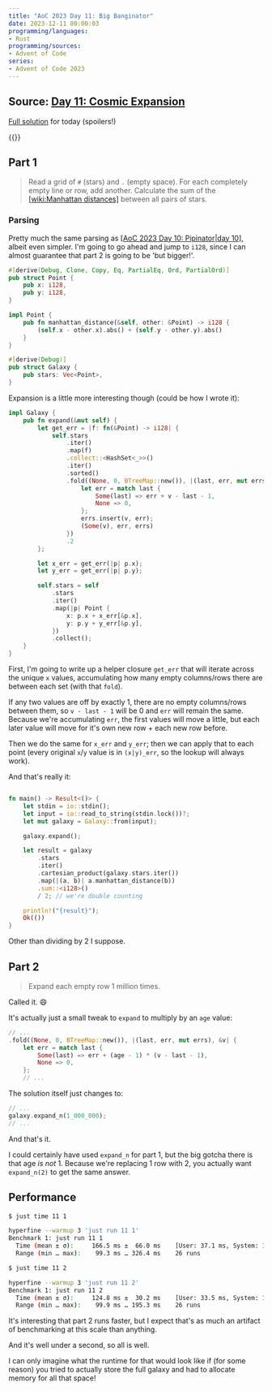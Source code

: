 ```yaml
---
title: "AoC 2023 Day 11: Big Banginator"
date: 2023-12-11 00:00:03
programming/languages:
- Rust
programming/sources:
- Advent of Code
series:
- Advent of Code 2023
---
```

## Source: [Day 11: Cosmic Expansion](https://adventofcode.com/2023/day/11)

[Full solution](https://github.com/jpverkamp/advent-of-code/tree/master/2023/solutions/day11) for today (spoilers!)

{{<toc>}}

## Part 1

> Read a grid of `#` (stars) and `.` (empty space). For each completely empty line or row, add another. Calculate the sum of the [[wiki:Manhattan distances]]() between all pairs of stars. 

<!--more-->

### Parsing

Pretty much the same parsing as [[AoC 2023 Day 10: Pipinator|day 10]](), albeit even simpler. I'm going to go ahead and jump to `i128`, since I can almost guarantee that part 2 is going to be 'but bigger!'. 

```rust
#[derive(Debug, Clone, Copy, Eq, PartialEq, Ord, PartialOrd)]
pub struct Point {
    pub x: i128,
    pub y: i128,
}

impl Point {
    pub fn manhattan_distance(&self, other: &Point) -> i128 {
        (self.x - other.x).abs() + (self.y - other.y).abs()
    }
}

#[derive(Debug)]
pub struct Galaxy {
    pub stars: Vec<Point>,
}
```

Expansion is a little more interesting though (could be how I wrote it):

```rust
impl Galaxy {
    pub fn expand(&mut self) {
        let get_err = |f: fn(&Point) -> i128| {
            self.stars
                .iter()
                .map(f)
                .collect::<HashSet<_>>()
                .iter()
                .sorted()
                .fold((None, 0, BTreeMap::new()), |(last, err, mut errs), &v| {
                    let err = match last {
                        Some(last) => err + v - last - 1,
                        None => 0,
                    };
                    errs.insert(v, err);
                    (Some(v), err, errs)
                })
                .2
        };

        let x_err = get_err(|p| p.x);
        let y_err = get_err(|p| p.y);

        self.stars = self
            .stars
            .iter()
            .map(|p| Point {
                x: p.x + x_err[&p.x],
                y: p.y + y_err[&p.y],
            })
            .collect();
    }
}
```

First, I'm going to write up a helper closure `get_err` that will iterate across the unique `x` values, accumulating how many empty columns/rows there are between each set (with that `fold`). 

If any two values are off by exactly 1, there are no empty columns/rows between them, so `v - last - 1` will be 0 and `err` will remain the same. Because we're accumulating `err`, the first values will move a little, but each later value will move for it's own new row + each new row before. 

Then we do the same for `x_err` and `y_err`; then we can apply that to each point (every original `x`/`y` value is in `(x|y)_err`, so the lookup will always work). 

And that's really it:

```rust

fn main() -> Result<()> {
    let stdin = io::stdin();
    let input = io::read_to_string(stdin.lock())?;
    let mut galaxy = Galaxy::from(input);

    galaxy.expand();

    let result = galaxy
        .stars
        .iter()
        .cartesian_product(galaxy.stars.iter())
        .map(|(a, b)| a.manhattan_distance(b))
        .sum::<i128>()
        / 2; // we're double counting

    println!("{result}");
    Ok(())
}
```

Other than dividing by 2 I suppose. 

## Part 2

> Expand each empty row 1 million times. 

Called it. :smile:

It's actually just a small tweak to `expand` to multiply by an `age` value:

```rust
// ...
.fold((None, 0, BTreeMap::new()), |(last, err, mut errs), &v| {
    let err = match last {
        Some(last) => err + (age - 1) * (v - last - 1),
        None => 0,
    };
    // ...
```

The solution itself just changes to:

```rust
// ...
galaxy.expand_n(1_000_000);
// ...
```

And that's it. 

I could certainly have used `expand_n` for part 1, but the big gotcha there is that age *is not* 1. Because we're replacing 1 row with 2, you actually want `expand_n(2)` to get the same answer. 

## Performance

```bash
$ just time 11 1

hyperfine --warmup 3 'just run 11 1'
Benchmark 1: just run 11 1
  Time (mean ± σ):     166.5 ms ±  66.0 ms    [User: 37.1 ms, System: 16.2 ms]
  Range (min … max):    99.3 ms … 326.4 ms    26 runs

$ just time 11 2

hyperfine --warmup 3 'just run 11 2'
Benchmark 1: just run 11 2
  Time (mean ± σ):     124.8 ms ±  30.2 ms    [User: 33.5 ms, System: 14.0 ms]
  Range (min … max):    99.9 ms … 195.3 ms    26 runs
```

It's interesting that part 2 runs faster, but I expect that's as much an artifact of benchmarking at this scale than anything. 

And it's well under a second, so all is well. 

I can only imagine what the runtime for that would look like if (for some reason) you tried to actually store the full galaxy and had to allocate memory for all that space! 